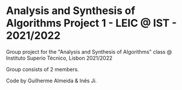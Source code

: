 # Analysis and Synthesis of Algorithms Project 1 - LEIC @ IST - 2021/2022

Group project for the "Analysis and Synthesis of Algorithms" class @ Instituto Superio Técnico, Lisbon 2021/2022

Group consists of 2 members.

Code by Guilherme Almeida & Inês Ji.
